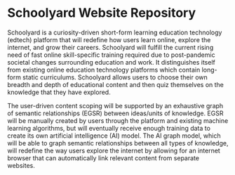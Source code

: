 # Schoolyard Website Repository
Schoolyard is a curiosity-driven short-form learning education technology (edtech) platform that will redefine how users learn online, explore the internet, and grow their careers. Schoolyard will fulfill the current rising need of fast online skill-specific training required due to post-pandemic societal changes surrounding education and work. It distinguishes itself from existing online education technology platforms which contain long-form static curriculums. Schoolyard allows users to choose their own breadth and depth of educational content and then quiz themselves on the knowledge that they have explored. 

The user-driven content scoping will be supported by an exhaustive graph of semantic relationships (EGSR) between ideas/units of knowledge. EGSR will be manually created by users through the platform and existing machine learning algorithms, but will eventually receive enough training data to create its own artificial intelligence (AI) model. The AI graph model, which will be able to graph semantic relationships between all types of knowledge, will redefine the way users explore the internet by allowing for an internet browser that can automatically link relevant content from separate websites.

